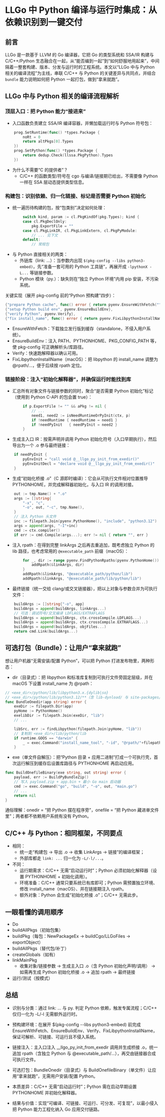 # LLGo 中 Python 编译与运行时集成：从依赖识别到一键交付

## 前言

LLGo 是一款基于 LLVM 的 Go 编译器，它把 Go 的类型系统和 SSA/IR 构建与 C/C++/Python 生态融合在一起，从“能否编到一起”到“如何舒服地用起来”，中间隔着一整套构建、版本、分发与运行时的工程系统。本文以“LLGo 中与 Python 相关的编译流程”为主线，串联 C/C++ 与 Python 的关键差异与共同点，并结合 `bundle` 能力说明如何把 Python 一起打包，做到“拿来就跑”。

## LLGo 中与 Python 相关的编译流程解析

### 顶层入口：把 Python 能力“接进来”

- 入口函数负责建立 SSA/IR 编译容器，并懒加载运行时与 Python 符号包：
```go
	prog.SetRuntime(func() *types.Package {
		noRt = 0
		return altPkgs[0].Types
	})
	prog.SetPython(func() *types.Package {
		return dedup.Check(llssa.PkgPython).Types
	})
```
- 为什么不需要“C 的提供者”？
  - C/C++ 的函数类型/符号在 cgo 与编译/链接期已给出，不需要像 Python 一样在 SSA 层动态提供类型信息。

### 构建包：识别依赖、归一化链接、标记是否需要 Python 初始化

- 统一遍历待构建的包，按“包类别”决定如何处理：
```go
		switch kind, param := cl.PkgKindOf(pkg.Types); kind {
		case cl.PkgDeclOnly:
			pkg.ExportFile = ""
		case cl.PkgLinkIR, cl.PkgLinkExtern, cl.PkgPyModule:
			// ... 见下文
		default:
			// 常规包
```
- 与 Python 直接相关的两类：
  - 外链库（link: ...）：当参数内出现 `$(pkg-config --libs python3-embed)`，先“准备一套可用的 Python 工具链”，再展开成 `-lpythonX -L...` 等链接参数。
  - Python 模块（py.<module>）：缺失则在“独立 Python 环境”内用 pip 安装，不污染系统。

关键实现（展开 pkg-config 前的“Python 预构建”四步）：
```go
{"prepare Python cache", func() error { return pyenv.EnsureWithFetch("") }},
{"setup Python build env", pyenv.EnsureBuildEnv},
{"verify Python", pyenv.Verify},
{"fix install_name", func() error { return pyenv.FixLibpythonInstallName(pyHome) }},
```
- EnsureWithFetch：下载独立发行版到缓存（standalone，不侵入用户系统）。
- EnsureBuildEnv：注入 PATH、PYTHONHOME、PKG_CONFIG_PATH 等，使 pkg-config 可正确解析头/库路径。
- Verify：快速跑解释器以确认可用。
- FixLibpythonInstallName（macOS）：把 libpython 的 install_name 调整为 @rpath/...，便于后续按 rpath 定位。

### 链接阶段：注入“初始化解释器”，并确保运行时能找到库

- 汇总所有对象文件与链接参数的同时，聚合“是否需要 Python 初始化”标记（使用到 Python C-API 的包会置 true）：
```go
		if p.ExportFile != "" && aPkg != nil {
			// ...
			need1, need2 := isNeedRuntimeOrPyInit(ctx, p)
			if !needRuntime { needRuntime = need1 }
			if !needPyInit   { needPyInit = need2 }
		}
```
- 生成主入口 IR：按需声明并调用 Python 初始化符号（入口早期执行），然后导出为一个 .o 参与最终链接：
```go
	if needPyInit {
		pyEnvInit = "call void @__llgo_py_init_from_exedir()"
		pyEnvInitDecl = "declare void @__llgo_py_init_from_exedir()"
	}
```
- 生成“初始化桥接 .o”（C 源即时编译）：它会从可执行文件相对位置推导 PYTHONHOME，并完成解释器初始化，与入口 IR 的调用对接。
```go
	out := tmp.Name() + ".o"
	args := []string{
		"-x", "c",
		"-o", out, "-c", tmp.Name(),
	}
	// 注入 Python 头文件
	inc := filepath.Join(pyenv.PythonHome(), "include", "python3.12")
	args = append(args, "-I"+inc)
	cmd := ctx.compiler()
	if err := cmd.Compile(args...); err != nil { return "", err }
```
- 注入 rpath：在得到完整 linkArgs 之后再去重追加，既考虑独立 Python 的 lib 路径，也考虑常用的 `@executable_path` 前缀（macOS）：
```go
		for _, dir := range pyenv.FindPythonRpaths(pyenv.PythonHome()) {
			addRpath(&linkArgs, dir)
		}
		addRpath(&linkArgs, "@executable_path/python/lib")
		addRpath(&linkArgs, "@executable_path/lib/python/lib")
```
- 最终链接（统一交给 clang/或交叉链接器），把以上对象与参数合并为可执行文件：
```go
	buildArgs := []string{"-o", app}
	buildArgs = append(buildArgs, linkArgs...)
	// 可选：调试符号/交叉编译 LDFLAGS/EXTRAFLAGS
	buildArgs = append(buildArgs, ctx.crossCompile.LDFLAGS...)
	buildArgs = append(buildArgs, ctx.crossCompile.EXTRAFLAGS...)
	buildArgs = append(buildArgs, objFiles...)
	return cmd.Link(buildArgs...)
```

## 可选打包（Bundle）：让用户“拿来就跑”
想让用户机器“无需安装/配置 Python”，可以把 Python 打进发布物里，两种形态：

- dir（目录式）：把 libpython 和标准库复制到可执行文件旁固定层级，并在 macOS 下设置 install_name 为 @rpath：
```go
// <exe_dir>/python/lib/libpython3.x.{dylib|so}
// <exe_dir>/python/lib/python3.12/**（含 lib-dynload/ 与 site-packages/）
func BundleOnedir(app string) error {
	exeDir := filepath.Dir(app)
	pyHome := PythonHome()
	exelibDir := filepath.Join(exeDir, "lib")
	// ...
```
```go
	libSrc, err := findLibpython(filepath.Join(pyHome, "lib"))
	// 复制到 <exe_dir>/lib/python/lib
	if runtime.GOOS == "darwin" {
		_ = exec.Command("install_name_tool", "-id", "@rpath/"+filepath.Base(libDst), libDst).Run()
	}
```
- exe（单文件自解压）：把“Python 目录 + 应用二进制”打成一个可执行壳，首次运行解压到缓存后设置库路径与 PYTHONHOME 再启动应用。
```go
func BuildOnefileBinary(exe string, out string) error {
	payload, err := BuildPyBundleZip()
	// 写入 payload.zip + app.bin + 最小 Go main 启动器
	cmd := exec.Command("go", "build", "-o", out, "main.go")
	// ...
	return nil
}
```

通俗理解：onedir = “把 Python 摆在程序旁”，onefile = “把 Python 藏进单文件里”；两者都不依赖用户系统有没有 Python。

## C/C++ 与 Python：相同框架，不同要点
- 相同：
  - 统一走“构建包 → 导出 .o → 收集 LinkArgs → 链接”的编译框架；
  - 外部库都走 `link: ...` 归一化为 `-L/-l/...`。
- 不同：
  - 运行期需求：C/C++ 无需“启动运行时”；Python 必须初始化解释器（设置 PYTHONHOME + 初始化调用）。
  - 环境准备：C/C++ 通常只要系统已有库即可；Python 需预置独立环境、修改 install_name（macOS）、并在链接期注入 rpath。
  - 额外对象：Python 会生成“初始化桥接 .o”；C/C++ 无需此步。

## 一眼看懂的调用顺序
- Do
- buildAllPkgs（初始包集）
- buildPkg（每包：NewPackageEx → buildCgo/LLGoFiles → exportObject）
- buildAllPkgs（替代包/补丁）
- createGlobals（如有）
- linkMainPkg
  - 收集对象/链接参数 → 生成主入口 .o（含 Python 初始化声明/调用） → 如需再生成 Python 初始化桥接 .o → 追加 rpath → 最终链接
- 运行/测试（按模式）

## 总结

- 识别与分类：通过 link: ... 与 py.<module> 判定 Python 依赖，触发专属流程；C/C++ 仅归一化为 -L/-l 无需额外运行时。

- 预构建环境：在展开 $(pkg-config --libs python3-embed) 前完成 EnsureWithFetch、EnsureBuildEnv、Verify、FixLibpythonInstallName，保证可解析、可链接、可运行且不侵入系统。

- 链接注入：主入口注入 __llgo_py_init_from_exedir 调用并生成桥接 .o，统一追加 rpath（含独立 Python 与 @executable_path/...），再交由链接器合成可执行文件。

- 可选打包：BundleOnedir（目录式）与 BuildOnefileBinary（单文件）让应用“拿来就跑”，无需用户安装/配置 Python。

- 本质差异：C/C++ 无需“启动运行时”；Python 需在启动早期设置 PYTHONHOME 并初始化解释器。

- 结果与价值：实现“可编译、可链接、可运行、可分发、可复现”，以最小侵入把 Python 能力工程化纳入 Go 应用交付链路。




